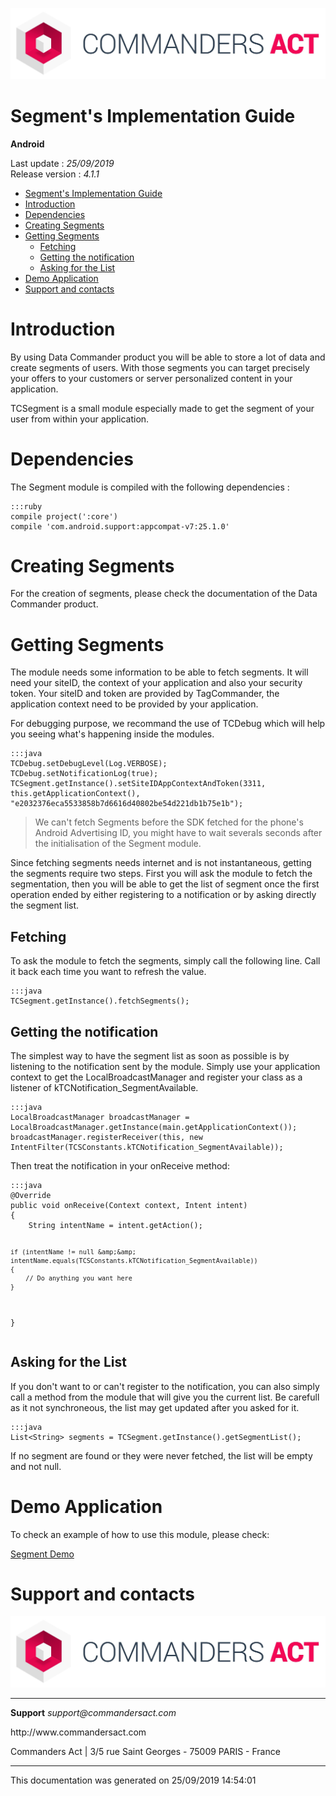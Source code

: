
<html>
<body>
<p><img alt="alt tag" src="../res/ca_logo.png" /></p>
<h1 id="segments-implementation-guide">Segment's Implementation Guide</h1>
<p><strong>Android</strong></p>
<p>Last update : <em>25/09/2019</em><br />
Release version : <em>4.1.1</em></p>
<p><div id="end_first_page" /></p>

<div class="toc">
<ul>
<li><a href="#segments-implementation-guide">Segment's Implementation Guide</a></li>
<li><a href="#introduction">Introduction</a></li>
<li><a href="#dependencies">Dependencies</a></li>
<li><a href="#creating-segments">Creating Segments</a></li>
<li><a href="#getting-segments">Getting Segments</a><ul>
<li><a href="#fetching">Fetching</a></li>
<li><a href="#getting-the-notification">Getting the notification</a></li>
<li><a href="#asking-for-the-list">Asking for the List</a></li>
</ul>
</li>
<li><a href="#demo-application">Demo Application</a></li>
<li><a href="#support-and-contacts">Support and contacts</a></li>
</ul>
</div>
<h1 id="introduction">Introduction</h1>
<p>By using Data Commander product you will be able to store a lot of data and create segments of users. With those segments you can target precisely your offers to your customers or server personalized content in your application.</p>
<p>TCSegment is a small module especially made to get the segment of your user from within your application.</p>
<h1 id="dependencies">Dependencies</h1>
<p>The Segment module is compiled with the following dependencies :</p>
<pre><code>:::ruby
compile project(':core')
compile 'com.android.support:appcompat-v7:25.1.0'
</code></pre>
<h1 id="creating-segments">Creating Segments</h1>
<p>For the creation of segments, please check the documentation of the Data Commander product.</p>
<h1 id="getting-segments">Getting Segments</h1>
<p>The module needs some information to be able to fetch segments. It will need your siteID, the context of your application and also your security token. Your siteID and token are provided by TagCommander, the application context need to be provided by your application.</p>
<p>For debugging purpose, we recommand the use of TCDebug which will help you seeing what's happening inside the modules.</p>
<pre><code>:::java
TCDebug.setDebugLevel(Log.VERBOSE);
TCDebug.setNotificationLog(true);
TCSegment.getInstance().setSiteIDAppContextAndToken(3311, this.getApplicationContext(), "e2032376eca5533858b7d6616d40802be54d221db1b75e1b");
</code></pre>
<div class="warning"></div>

<blockquote>
<p>We can't fetch Segments before the SDK fetched for the phone's Android Advertising ID, you might have to wait severals seconds after the initialisation of the Segment module.</p>
</blockquote>
<p>Since fetching segments needs internet and is not instantaneous, getting the segments require two steps. First you will ask the module to fetch the segmentation, then you will be able to get the list of segment once the first operation ended by either registering to a notification or by asking directly the segment list.</p>
<h2 id="fetching">Fetching</h2>
<p>To ask the module to fetch the segments, simply call the following line. Call it back each time you want to refresh the value.</p>
<pre><code>:::java
TCSegment.getInstance().fetchSegments();
</code></pre>
<h2 id="getting-the-notification">Getting the notification</h2>
<p>The simplest way to have the segment list as soon as possible is by listening to the notification sent by the module. Simply use your application context to get the LocalBroadcastManager and register your class as a listener of kTCNotification_SegmentAvailable.</p>
<pre><code>:::java
LocalBroadcastManager broadcastManager = LocalBroadcastManager.getInstance(main.getApplicationContext());
broadcastManager.registerReceiver(this, new IntentFilter(TCSConstants.kTCNotification_SegmentAvailable));
</code></pre>
<p>Then treat the notification in your onReceive method:</p>
<pre><code>:::java
@Override
public void onReceive(Context context, Intent intent)
{
    String intentName = intent.getAction();

    if (intentName != null &amp;&amp; intentName.equals(TCSConstants.kTCNotification_SegmentAvailable))
    {
        // Do anything you want here
    }
}
</code></pre>
<h2 id="asking-for-the-list">Asking for the List</h2>
<p>If you don't want to or can't register to the notification, you can also simply call a method from the module that will give you the current list. Be carefull as it not synchroneous, the list may get updated after you asked for it.</p>
<pre><code>:::java
List&lt;String&gt; segments = TCSegment.getInstance().getSegmentList();
</code></pre>
<p>If no segment are found or they were never fetched, the list will be empty and not null.</p>
<h1 id="demo-application">Demo Application</h1>
<p>To check an example of how to use this module, please check: </p>
<p><a href="https://github.com/TagCommander/Segment-Demo/tree/master/Android">Segment Demo</a></p>
<h1 id="support-and-contacts">Support and contacts</h1>
<p><img alt="alt tag" src="../res/ca_logo.png" /></p>
<hr />
<p><strong>Support</strong>
<em>support@commandersact.com</em></p>
<p>http://www.commandersact.com</p>
<p>Commanders Act | 3/5 rue Saint Georges - 75009 PARIS - France</p>
<hr />
<p>This documentation was generated on 25/09/2019 14:54:01</p>
</body>
</html>